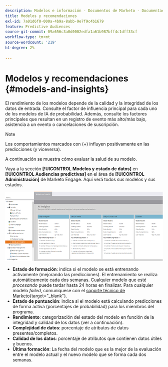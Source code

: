 ```yaml
---
description: Modelos e información - Documentos de Marketo - Documentación del producto
title: Modelos y recomendaciones
exl-id: 7a01d6f0-000a-4b9a-8abb-9e7f9c4b1679
feature: Predictive Audiences
source-git-commit: 09a656c3a0d0002edfa1a61b987bff4c1dff33cf
workflow-type: tm+mt
source-wordcount: '219'
ht-degree: 2%

---
```


# Modelos y recomendaciones {#models-and-insights}

El rendimiento de los modelos depende de la calidad y la integridad de los datos de entrada. Consulte el factor de influencia principal para cada uno de los modelos de IA de probabilidad. Además, consulte los factores principales que resultan en un registro de evento más alto/más bajo, asistencia a un evento o cancelaciones de suscripción.

>[!NOTE]
>
>Los comportamientos marcados con (+) influyen positivamente en las predicciones (y viceversa).

A continuación se muestra cómo evaluar la salud de su modelo.

Vaya a la sección **[!UICONTROL Modelos y estado de datos]** en **[!UICONTROL Audiencias predictivas]** en el área de **[!UICONTROL Administración]** de Marketo Engage. Aquí verá todos sus modelos y sus estados.

![Imagen uno](assets/models-and-insights-1.png)

* **Estado de formación**: indica si el modelo se está entrenando activamente (mejorando las predicciones). El entrenamiento se realiza automáticamente cada dos semanas. Cualquier modelo que esté _procesando_ puede tardar hasta 24 horas en finalizar. Para cualquier modelo _failed_, comuníquese con el [soporte técnico de Marketo](https://nation.marketo.com/t5/Support/ct-p/Support){target="_blank"}.
* **Estado de puntuación**: indica si el modelo está calculando predicciones de forma activa (porcentajes de probabilidad) para los miembros del programa.
* **Rendimiento**: categorización del estado del modelo en función de la integridad y calidad de los datos (ver a continuación).
* **Complejidad de datos**: porcentaje de atributos de datos presentes/completos.
* **Calidad de los datos**: porcentaje de atributos que contienen datos útiles y buenos.
* **Última formación**: La fecha del modelo que es la mejor de la evaluación entre el modelo actual y el nuevo modelo que se forma cada dos semanas.
